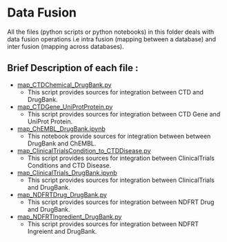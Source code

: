 # Data Fusion

All the files (python scripts or python notebooks) in this folder deals with data fusion operations i.e intra fusion (mapping between a database) and inter fusion (mapping across databases). 

## Brief Description of each file :

* [map_CTDChemical_DrugBank.py](https://github.com/ambf0632/CompoundDb4jML/blob/main/DataFusion/map_CTDChemical_DrugBank.py)
 	* This script provides sources for integration between CTD and DrugBank.
* [map_CTDGene_UniProtProtein.py](https://github.com/ambf0632/CompoundDb4jML/blob/main/DataFusion/map_CTDGene_UniProtProtein.py)
	* This script provides sources for integration between CTD Gene and UniProt Protein. 
* [map_ChEMBL_DrugBank.ipynb](https://github.com/ambf0632/CompoundDb4jML/blob/main/DataFusion/map_ChEMBL_DrugBank.ipynb)
	* This notebook provide sources for integration between between DrugBank and ChEMBL.
* [map_ClinicalTrialsCondition_to_CTDDisease.py](https://github.com/ambf0632/CompoundDb4jML/blob/main/DataFusion/map_ClinicalTrialsCondition_to_CTDDisease.py)
	* This script provides sources for integration between ClinicalTrials Conditions and CTD Disease.
* [map_ClinicalTrials_DrugBank.ipynb](https://github.com/ambf0632/CompoundDb4jML/blob/main/DataFusion/map_ClinicalTrials_DrugBank.ipynb)
	* This script provides sources for integration between ClinicalTrials and DrugBank.
* [map_NDFRTDrug_DrugBank.py](https://github.com/ambf0632/CompoundDb4jML/blob/main/DataFusion/map_NDFRTDrug_DrugBank.py)
	* This script provides sources for integration between NDFRT Drug and DrugBank.
* [map_NDFRTIngredient_DrugBank.py](https://github.com/ambf0632/CompoundDb4jML/blob/main/DataFusion/map_NDFRTIngredient_DrugBank.py)
	* This script provides sources for integration between NDFRT Ingreient and DrugBank.
